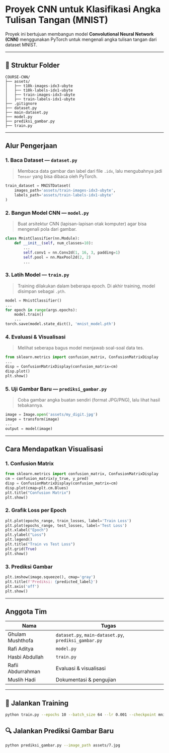 # Proyek CNN untuk Klasifikasi Angka Tulisan Tangan (MNIST)

Proyek ini bertujuan membangun model **Convolutional Neural Network (CNN)** menggunakan PyTorch untuk mengenali angka tulisan tangan dari dataset MNIST.

---

## 📁 Struktur Folder

```
COURSE-CNN/
├── assets/
│   ├── t10k-images-idx3-ubyte
│   ├── t10k-labels-idx1-ubyte
│   ├── train-images-idx3-ubyte
│   ├── train-labels-idx1-ubyte
├── .gitignore
├── dataset.py
├── main-dataset.py
├── model.py
├── prediksi_gambar.py
├── train.py
```

---

##  Alur Pengerjaan

### 1. **Baca Dataset — `dataset.py`**

> Membaca data gambar dan label dari file `.idx`, lalu mengubahnya jadi `Tensor` yang bisa dibaca oleh PyTorch.

```python
train_dataset = MNISTDataset(
    images_path='assets/train-images-idx3-ubyte',
    labels_path='assets/train-labels-idx1-ubyte'
)
```

### 2. **Bangun Model CNN — `model.py`**

> Buat arsitektur CNN (lapisan-lapisan otak komputer) agar bisa mengenali pola dari gambar.

```python
class MnistClassifier(nn.Module):
    def __init__(self, num_classes=10):
        ...
        self.conv1 = nn.Conv2d(1, 16, 3, padding=1)
        self.pool = nn.MaxPool2d(2, 2)
        ...
```

### 3. **Latih Model — `train.py`**

> Training dilakukan dalam beberapa epoch. Di akhir training, model disimpan sebagai `.pth`.

```python
model = MnistClassifier()
...
for epoch in range(args.epochs):
    model.train()
    ...
torch.save(model.state_dict(), 'mnist_model.pth')
```

### 4. **Evaluasi & Visualisasi**

> Melihat seberapa bagus model menjawab soal-soal data tes.

```python
from sklearn.metrics import confusion_matrix, ConfusionMatrixDisplay
...
disp = ConfusionMatrixDisplay(confusion_matrix=cm)
disp.plot()
plt.show()
```

### 5. **Uji Gambar Baru — `prediksi_gambar.py`**

> Coba gambar angka buatan sendiri (format JPG/PNG), lalu lihat hasil tebakannya.

```python
image = Image.open('assets/my_digit.jpg')
image = transform(image)
...
output = model(image)
```

---

##  Cara Mendapatkan Visualisasi

###  1. **Confusion Matrix**

```python
from sklearn.metrics import confusion_matrix, ConfusionMatrixDisplay
cm = confusion_matrix(y_true, y_pred)
disp = ConfusionMatrixDisplay(confusion_matrix=cm)
disp.plot(cmap=plt.cm.Blues)
plt.title("Confusion Matrix")
plt.show()
```

###  2. **Grafik Loss per Epoch**

```python
plt.plot(epochs_range, train_losses, label='Train Loss')
plt.plot(epochs_range, test_losses, label='Test Loss')
plt.xlabel("Epoch")
plt.ylabel("Loss")
plt.legend()
plt.title("Train vs Test Loss")
plt.grid(True)
plt.show()
```

###  3. **Prediksi Gambar**

```python
plt.imshow(image.squeeze(), cmap='gray')
plt.title(f'Prediksi: {predicted_label}')
plt.axis('off')
plt.show()
```

---

##  Anggota Tim

| Nama    | Tugas                                                             |
| ------- | ------------------------------------------------------------------|
| Ghulam Mushthofa    | `dataset.py`, `main-dataset.py`, `prediksi_gambar.py` |
| Rafi Aditya | `model.py`                                                    |
| Hasbi Abdullah | `train.py`                                                 |
| Rafii Abdurrahman | Evaluasi & visualisasi                                  |
| Muslih Hadi | Dokumentasi & pengujian                                       |

---

## 📅 Jalankan Training

```bash
python train.py --epochs 10 --batch_size 64 --lr 0.001 --checkpoint mnist_model.pth
```

## 🔍 Jalankan Prediksi Gambar Baru

```bash
python prediksi_gambar.py --image_path assets/7.jpg
```
